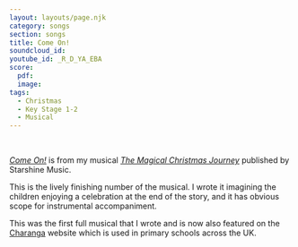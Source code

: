 ```yaml
---
layout: layouts/page.njk
category: songs
section: songs
title: Come On!
soundcloud_id:
youtube_id: _R_D_YA_EBA
score:
  pdf:
  image:
tags:
  - Christmas
  - Key Stage 1-2
  - Musical
---
```


&nbsp;

[*Come On!*](https://www.starshine.co.uk/magical-christmas-journey) is from my musical [*The Magical Christmas Journey*](https://www.starshine.co.uk/magical-christmas-journey) published by Starshine Music. 

This is the lively finishing number of the musical. I wrote it imagining the children enjoying a celebration at the end of the story, and it has obvious scope for instrumental accompaniment.

This was the first full musical that I wrote and is now also featured on the [Charanga](https://charanga.com/site/) website which is used in primary schools across the UK.
